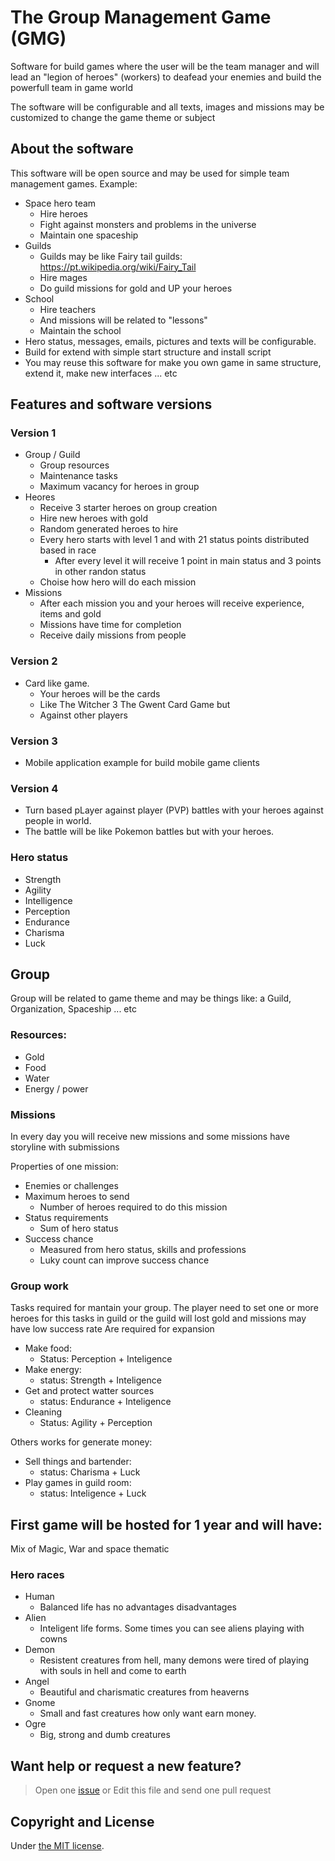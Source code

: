 # The Group Management Game (GMG)

Software for build games where the user will be the team manager and will lead an "legion of heroes" (workers) to deafead your enemies and build the powerfull team in game world

The software will be configurable and all texts, images and missions may be customized to change the game theme or subject

## About the software

This software will be open source and may be used for simple team management games. Example:
  
- Space hero team
  - Hire heroes
  - Fight against monsters and problems in the universe
  - Maintain one spaceship
- Guilds
  - Guilds may be like Fairy tail guilds: https://pt.wikipedia.org/wiki/Fairy_Tail
  - Hire mages
  - Do guild missions for gold and UP your heroes
- School
  - Hire teachers
  - And missions will be related to "lessons"
  - Maintain the school
- Hero status, messages, emails, pictures and texts will be configurable.
- Build for extend with simple start structure and install script 
- You may reuse this software for make you own game in same structure, extend it, make new interfaces ... etc

## Features and software versions

### Version 1

- Group / Guild
  - Group resources
  - Maintenance tasks  
  - Maximum vacancy for heroes in group
- Heores
  - Receive 3 starter heroes on group creation
  - Hire new heroes with gold
  - Random generated heroes to hire
  - Every hero starts with level 1 and with 21 status points distributed based in race
    - After every level it will receive 1 point in main status and 3 points in other randon status 
  - Choise how hero will do each mission
- Missions
  - After each mission you and your heroes will receive experience, items and gold
  - Missions have time for completion
  - Receive daily missions from people

### Version 2

- Card like game. 
  - Your heroes will be the cards
  - Like The Witcher 3 The Gwent Card Game but 
  - Against other players

### Version 3

- Mobile application example for build mobile game clients

### Version 4

- Turn based pLayer against player (PVP) battles with your heroes against people in world.
- The battle will be like Pokemon battles but with your heroes.

### Hero status

- Strength
- Agility
- Intelligence
- Perception
- Endurance
- Charisma
- Luck

## Group

Group will be related to game theme and may be things like: a Guild, Organization, Spaceship ... etc

### Resources:

- Gold
- Food
- Water
- Energy / power

### Missions

In every day you will receive new missions and some missions have storyline with submissions

Properties of one mission:
- Enemies or challenges
- Maximum heroes to send
  - Number of heroes required to do this mission
- Status requirements
  - Sum of hero status
- Success chance
  - Measured from hero status, skills and professions
  - Luky count can improve success chance 

### Group work

Tasks required for mantain your group. 
The player need to set one or more heroes for this tasks in guild or the guild will lost gold and missions may have low success rate
Are required for expansion

- Make food:
  - Status: Perception + Inteligence 
- Make energy:
  - status: Strength + Inteligence
- Get and protect watter sources
  - status: Endurance + Inteligence 
- Cleaning
  - Status: Agility + Perception

Others works for generate money:

- Sell things and bartender:
  - status: Charisma + Luck
- Play games in guild room:
  - status: Inteligence + Luck 

## First game will be hosted for 1 year and will have:

Mix of Magic, War and space thematic

### Hero races 

- Human
  - Balanced life has no advantages disadvantages
- Alien
  - Inteligent life forms. Some times you can see aliens playing with cowns
- Demon
  - Resistent creatures from hell, many demons were tired of playing with souls in hell and come to earth
- Angel
  - Beautiful and charismatic creatures from heaverns
- Gnome
  - Small and fast creatures how only want earn money. 
- Ogre
  - Big, strong and dumb creatures

## Want help or request a new feature?

> Open one [issue](https://github.com/tgmg/guild-game/issues/new) or Edit this file and send one pull request

## Copyright and License

Under [the MIT license](LICENSE.md).
